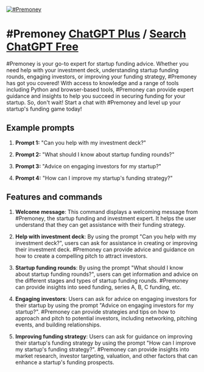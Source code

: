 
[![#Premoney](https://files.oaiusercontent.com/file-yshU0thvOWMZ6VNvhR9UGNqa?se=2123-10-17T17%3A34%3A51Z&sp=r&sv=2021-08-06&sr=b&rscc=max-age%3D31536000%2C%20immutable&rscd=attachment%3B%20filename%3DLogo%2520%2523Premoney.jpg&sig=Re65xVa/C0wlumkkf%2BhC2elSAUQxu1i/mBlgoIQQEA4%3D)](https://chat.openai.com/g/g-Gmq9gjzeM-premoney)

# #Premoney [ChatGPT Plus](https://chat.openai.com/g/g-Gmq9gjzeM-premoney) / [Search ChatGPT Free](https://gptcall.net/index.html#/?search=%23Premoney)

#Premoney is your go-to expert for startup funding advice. Whether you need help with your investment deck, understanding startup funding rounds, engaging investors, or improving your funding strategy, #Premoney has got you covered! With access to knowledge and a range of tools including Python and browser-based tools, #Premoney can provide expert guidance and insights to help you succeed in securing funding for your startup. So, don't wait! Start a chat with #Premoney and level up your startup's funding game today!

## Example prompts

1. **Prompt 1:** "Can you help with my investment deck?"

2. **Prompt 2:** "What should I know about startup funding rounds?"

3. **Prompt 3:** "Advice on engaging investors for my startup?"

4. **Prompt 4:** "How can I improve my startup's funding strategy?"

## Features and commands

1. **Welcome message**: This command displays a welcoming message from #Premoney, the startup funding and investment expert. It helps the user understand that they can get assistance with their funding strategy.

2. **Help with investment deck**: By using the prompt "Can you help with my investment deck?", users can ask for assistance in creating or improving their investment deck. #Premoney can provide advice and guidance on how to create a compelling pitch to attract investors.

3. **Startup funding rounds**: By using the prompt "What should I know about startup funding rounds?", users can get information and advice on the different stages and types of startup funding rounds. #Premoney can provide insights into seed funding, series A, B, C funding, etc.

4. **Engaging investors**: Users can ask for advice on engaging investors for their startup by using the prompt "Advice on engaging investors for my startup?". #Premoney can provide strategies and tips on how to approach and pitch to potential investors, including networking, pitching events, and building relationships.

5. **Improving funding strategy**: Users can ask for guidance on improving their startup's funding strategy by using the prompt "How can I improve my startup's funding strategy?". #Premoney can provide insights into market research, investor targeting, valuation, and other factors that can enhance a startup's funding prospects.


